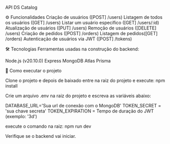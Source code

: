 API DS Catalog

⚙️ Funcionalidades
Criação de usuários ([POST] /users)
Listagem de todos os usuários ([GET] /users)
Listar um usuário específico ([GET] /users/:id)
Atualização de usuários ([PUT] /users)
Remoção de usuários ([DELETE] /users)
Criação de pedidos ([POST] /orders)
Listagem de pedidos([GET] /orders)
Autenticação de usuários via JWT ([POST] /tokens)

🛠 Tecnologias
Ferramentas usadas na construção do backend:

Node.js (v20.10.0)
Express
MongoDB Atlas
Prisma

🚀 Como executar o projeto

Clone o projeto e depois de baixado entre na raiz do projeto e execute:
npm install

Crie um arquivo .env na raiz do projeto e escreva as variáveis abaixo:


DATABASE_URL='Sua url de conexão com o MongoDB'
TOKEN_SECRET = 'sua chave secreta'
TOKEN_EXPIRATION = Tempo de duração do JWT (exemplo: '3d') 

execute o comando na raiz:
npm run dev

Verifique se o backend vai iniciar.
